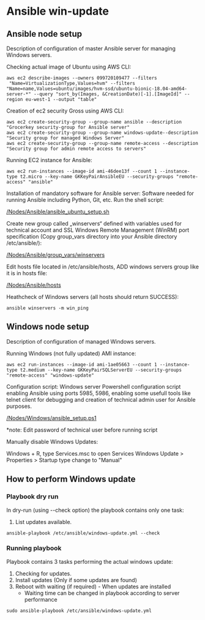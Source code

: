 # Ansible win-update

## Ansible node setup


Description of configuration of master Ansible server for managing Windows servers.
 
Checking actual image of Ubuntu using AWS CLI:

```
aws ec2 describe-images --owners 099720109477 --filters
 "Name=VirtualizationType,Values=hvm" --filters "Name=name,Values=ubuntu/images/hvm-ssd/ubuntu-bionic-18.04-amd64-server-*" --query "sort_by(Images, &CreationDate)[-1].[ImageId]" --region eu-west-1 --output "table"
```
 
Creation of ec2 security Gross using AWS CLI:

``` 
aws ec2 create-security-group --group-name ansible --description "Grocerkey security-group for Ansible server"
aws ec2 create-security-group --group-name windows-update--description "Security group for managed Windows Server"
aws ec2 create-security-group --group-name remote-access --description "Security group for admin remote access to servers"
``` 
 
Running EC2 instance for Ansible:
 
``` 
aws ec2 run-instances --image-id ami-46dee13f --count 1 --instance-type t2.micro --key-name GKKeyPairAnsibleEU --security-groups "remote-access" "ansible"
```

Installation of mandatory software for Ansible server:
Software needed for running Ansible including Python, Git, etc.
Run the shell script:


[/Nodes/Ansible/ansible_ubuntu_setup.sh](/Nodes/Ansible/ansible_ubuntu_setup.sh)


Create new group called „winservers“ defined with variables used for technical account and SSL Windows Remote Management (WinRM) port specification
(Copy group_vars directory into your Ansible directory /etc/ansible/):


[/Nodes/Ansible/group_vars/winservers](/Nodes/Ansible/group_vars/winservers)

 
Edit hosts file located in /etc/ansible/hosts, ADD windows servers group like it is in hosts file:


[/Nodes/Ansible/hosts](/Nodes/Ansible/hosts)

 
Heathcheck of Windows servers (all hosts should return SUCCESS):
```
ansible winservers -m win_ping
```


## Windows node setup


Description of configuration of managed Windows servers.
 
Running Windows (not fully updated) AMI instance:

```
aws ec2 run-instances --image-id ami-1ae05663 --count 1 --instance-type t2.medium --key-name GKKeyPairSQLServerEU --security-groups "remote-access" "windows-update"
```
 
Configuration script:
Windows server Powershell configuration script enabling Ansible using ports 5985, 5986, enabling some usefull tools like telnet client for debugging and creation of technical admin user for Ansible purposes.


[/Nodes/Windows/ansible_setup.ps1](/Nodes/Windows/ansible_setup.ps1)


*note: Edit password of technical user before running script

Manually disable Windows Updates:

Windows + R, type Services.msc to open Services
Windows Update > Properties > Startup type change to "Manual"



## How to perform Windows update

### Playbook dry run

In dry-run (using --check option) the playbook contains only one task:

1. List updates available.

```
ansible-playbook /etc/ansible/windows-update.yml --check
```

### Running playbook

Playbook contains 3 tasks performing the actual windows update:
1. Checking for updates. 
2. Install updates (Only if some updates are found)
3. Reboot with waiting (if required) - When updates are installed
	* Waiting time can be changed in playbook according to server performance

```
sudo ansible-playbook /etc/ansible/windows-update.yml
```



